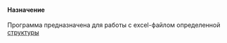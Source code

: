#### Назначение

Программа предназначена для работы с excel-файлом определенной [структуры](blob/master/example)